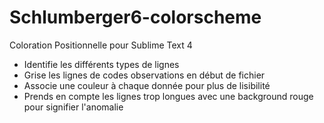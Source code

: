 # Schlumberger6-colorscheme
Coloration Positionnelle pour Sublime Text 4

- Identifie les différents types de lignes
- Grise les lignes de codes observations en début de fichier
- Associe une couleur à chaque donnée pour plus de lisibilité 
- Prends en compte les lignes trop longues avec une background rouge pour signifier l'anomalie
 

